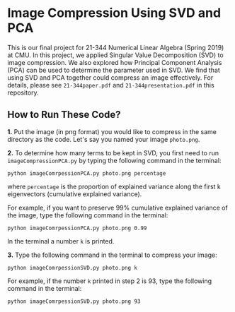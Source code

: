 # Image Compression Using SVD and PCA

This is our final project for 21-344 Numerical Linear Algebra (Spring 2019) at CMU. In this project, we applied Singular Value Decomposition (SVD) to image compression. We also explored how Principal Component Analysis (PCA) can be used to determine the parameter used in SVD. We find that using SVD and PCA together could compress an image effectively. For details, please see ```21-344paper.pdf``` and ```21-344presentation.pdf``` in this repository.

## How to Run These Code?

**1.** Put the image (in png format) you would like to compress in the same directory as the code. Let's say you named your image ```photo.png```. 

**2.** To determine how many terms to be kept in SVD, you first need to run ```imageCompressionPCA.py```  by typing the following command in the terminal:
```
python imageComrpessionPCA.py photo.png percentage
```

where ```percentage``` is the proportion of explained variance along the first k eigenvectors (cumulative explained variance).

For example, if you want to preserve 99% cumulative explained variance of the image, type the following command in the terminal:
```
python imageComrpessionPCA.py photo.png 0.99
```

In the terminal a number ```k``` is printed.

**3.** Type the following command in the terminal to compress your image:
```
python imageComrpessionSVD.py photo.png k
```

For example, if the number ```k``` printed in step 2 is 93, type the following command in the terminal:
```
python imageComrpessionSVD.py photo.png 93
```
